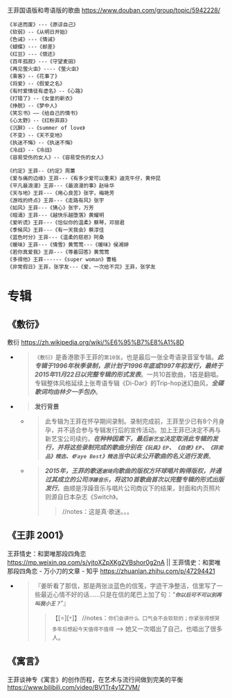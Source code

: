 
王菲国语版和粤语版的歌曲 https://www.douban.com/group/topic/5942228/
```console
《半途而废》---《原谅自己》
《软弱》--《从明日开始》
《色诫》---《情诫》
《蝴蝶》---《邮差》
《红豆》---《偿还》
《百年孤寂》---《守望麦田》
《再见萤火虫》----《萤火虫》
《乘客》--《花事了》
《将爱》--《假爱之名》
《有时爱情徒有虚名》--《心路》
《打错了》--《女皇的新衣》
《挣脱》--《梦中人》
《笑忘书》——《给自己的情书》
《心太野》--《红粉菲菲》
《沉醉》--《summer of love》
《不变》--《天不变地》
《执迷不悔》--《执迷不悔》
《冷战》--《冷战》
《容易受伤的女人》--《容易受伤的女人》

《约定》王菲--《约定》周蕙
《爱与痛的边缘》王菲---《有多少爱可以重来》迪克牛仔，黄仲昆
《平凡最浪漫》王菲---《最浪漫的事》赵咏华
《天与地》王菲---《用心良苦》张宇，梅艳芳
《游戏的终点》王菲---《走路有风》张宇
《如风》王菲---《猜心》张宇，万芳
《暗涌》王菲---《越快乐越堕落》黄耀明
《爱听谎》王菲---《恰似你的温柔》蔡琴，邓丽君
《季候风》王菲---《有一天我会》蔡淳佳
《蓝色时分》王菲---《温柔的慈悲》阿桑
《暖味》王菲---《情雪》黄莺莺---《暖味》侯湘婷
《若你真爱我》王菲---《等着回答》黄莺莺
《多得他》王菲------《super woman》曹格
《非常假日》王菲，张学友---《爱，一次给不完》王菲，张学友
```

# 专辑

## 《敷衍》

敷衍 https://zh.wikipedia.org/wiki/%E6%95%B7%E8%A1%8D
- > `《敷衍》`是香港歌手王菲的`第10张`，也是最后一张全粤语录音室专辑。***此专辑于1996年秋季录制，原计划于1996年底或1997年初发行，最终于2015年11月22日以完整专辑的形式发表***。一共10首歌曲，1首是翻唱。专辑整体风格延续上张粤语专辑《Di-Dar》的Trip-hop迷幻曲风，***全碟歌词均由林夕一手包办***。
- > **发行背景**
  * > 此专辑为王菲在怀孕期间录制。录制完成前，王菲至少已有8个月身孕，并不适合参与专辑发行后的宣传活动。加上王菲已决定不再与新艺宝公司续约，***在种种因素下，最后`新艺宝`决定取消此专辑的发行，并将这些录制完成的歌曲分别在`《玩具》EP`、`《自便》EP`、`《菲卖品》精选`、`《Faye Best》精选`当中以未公开歌曲的名义进行发表***。
  * > ***2015年，王菲的歌迷`谢琦`向歌曲的版权方环球唱片购得版权，并通过其成立的公司`浮躁音乐`，将这10首歌曲首次以完整专辑的形式出版发行***。曲顺是浮躁音乐与唱片公司商议下的结果，封面和内页照片则源自日本杂志《Switch》。
    >> //notes：这是真·歌迷。。。

## 《王菲 2001》

王菲情史：和窦唯那段四角恋 https://mp.weixin.qq.com/s/vjtoXZpXKg2VBshor0g2nA || 王菲情史：和窦唯那段四角恋 - 万小刀的文章 - 知乎
https://zhuanlan.zhihu.com/p/47294421
- > 『姜昕看了那信，那是两张淡蓝色的信笺，字迹干净整洁，信里写了一些最近心情不好的话……只是在信的尾巴上加了句：“***`你以后可不可以别再叫我小王？`***”』
  >> 【[:star:][`*`]】 //notes：`你们会讲什么 口气会不会软软的；你紧张得想哭 多年后想起今天值得不值得`  -->  她又一次唱出了自己，也唱出了很多人。

## 《寓言》

王菲谈神专《寓言》的创作历程，在艺术与流行间做到完美的平衡 https://www.bilibili.com/video/BV1Tr4y1Z7VM/
